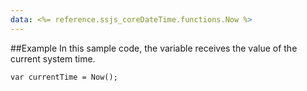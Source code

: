 ```yaml
---
data: <%= reference.ssjs_coreDateTime.functions.Now %>
---
```


##Example
In this sample code, the variable receives the value of the current system time.
```
var currentTime = Now();
```

